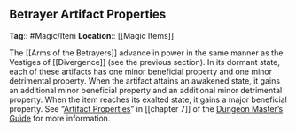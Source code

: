 ## Betrayer Artifact Properties
**Tag**:: #Magic/Item
**Location**:: [[Magic Items]]

The [[Arms of the Betrayers]] advance in power in the same manner as the Vestiges of [[Divergence]] (see the previous section). In its dormant state, each of these artifacts has one minor beneficial property and one minor detrimental property. When the artifact attains an awakened state, it gains an additional minor beneficial property and an additional minor detrimental property. When the item reaches its exalted state, it gains a major beneficial property. See “[Artifact Properties](https://www.dndbeyond.com/sources/dmg/sentient-magic-items-artifacts#ArtifactProperties "Artifact Properties")” in [[chapter 7]] of the [Dungeon Master’s Guide](https://www.dndbeyond.com/sources/dmg "Dungeon Master’s Guide") for more information.